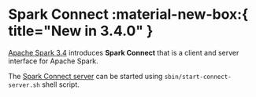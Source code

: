 # Spark Connect :material-new-box:{ title="New in 3.4.0" }

[Apache Spark 3.4](https://issues.apache.org/jira/browse/SPARK-39375) introduces **Spark Connect** that is a client and server interface for Apache Spark.

The [Spark Connect server](SparkConnectServer.md) can be started using `sbin/start-connect-server.sh` shell script.

